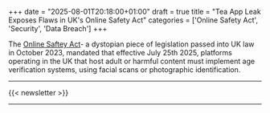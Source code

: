 +++
date = "2025-08-01T20:18:00+01:00"
draft = true
title = "Tea App Leak Exposes Flaws in UK's Online Safety Act"
categories = ['Online Safety Act', 'Security', 'Data Breach']
+++

The [Online Saftey Act](https://www.gov.uk/government/publications/online-safety-act-explainer/online-safety-act-explainer)- a dystopian piece of legislation passed into UK law in October 2023, mandated that effective July 25th 2025, platforms operating in the UK that host adult or harmful content must implement age verification systems, using facial scans or photographic identification. 

---

{{< newsletter >}}

---
